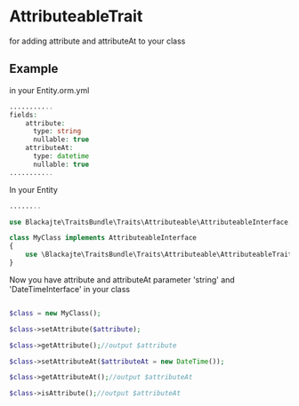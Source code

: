AttributeableTrait
===================

for adding attribute and attributeAt to your class

Example
-------
in your Entity.orm.yml
```php
...........
fields:
    attribute:
      type: string
      nullable: true
    attributeAt:
      type: datetime
      nullable: true
...........
```

In your Entity
```php
........

use Blackajte\TraitsBundle\Traits\Attributeable\AttributeableInterface;

class MyClass implements AttributeableInterface
{
	use \Blackajte\TraitsBundle\Traits\Attributeable\AttributeableTrait;
}

```

Now you have attribute and attributeAt parameter 'string' and 'DateTimeInterface' in your class
```php

$class = new MyClass();

$class->setAttribute($attribute);

$class->getAttribute();//output $attribute

$class->setAttributeAt($attributeAt = new DateTime());

$class->getAttributeAt();//output $attributeAt

$class->isAttribute();//output $attributeAt


```

